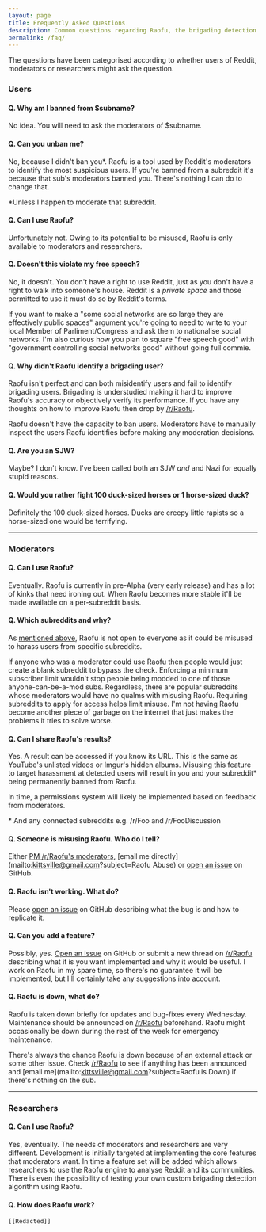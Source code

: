 ```yaml
---
layout: page
title: Frequently Asked Questions
description: Common questions regarding Raofu, the brigading detection tool for Reddit.
permalink: /faq/
---
```


The questions have been categorised according to whether users of Reddit, moderators or researchers might ask the question.

### Users

#### Q. Why am I banned from $subname?

No idea. You will need to ask the moderators of $subname.

#### Q. Can you unban me?

No, because I didn't ban you\*. Raofu is a tool used by Reddit's moderators to identify the most suspicious users. If you're banned from a subreddit it's because that sub's moderators banned you. There's nothing I can do to change that.

\*Unless I happen to moderate that subreddit.

#### Q. Can I use Raofu?

Unfortunately not. Owing to its potential to be misused, Raofu is only available to moderators and researchers.

#### Q. Doesn't this violate my free speech?

No, it doesn't. You don't have a right to use Reddit, just as you don't have a right to walk into someone's house. Reddit is a *private space* and those permitted to use it must do so by Reddit's terms.

If you want to make a "some social networks are so large they are effectively public spaces" argument you're going to need to write to your local Member of Parliment/Congress and ask them to nationalise social networks. I'm also curious how you plan to square "free speech good" with "government controlling social networks good" without going full commie.

#### Q. Why didn't Raofu identify a brigading user?

Raofu isn't perfect and can both misidentify users and fail to identify brigading users. Brigading is understudied making it hard to improve Raofu's accuracy or objectively verify its performance. If you have any thoughts on how to improve Raofu then drop by [/r/Raofu](https://www.reddit.com/r/Raofu/).

Raofu doesn't have the capacity to ban users. Moderators have to manually inspect the users Raofu identifies before making any moderation decisions.

#### Q. Are you an SJW?

Maybe? I don't know. I've been called both an SJW *and* and Nazi for equally stupid reasons.

#### Q. Would you rather fight 100 duck-sized horses or 1 horse-sized duck?

Definitely the 100 duck-sized horses. Ducks are creepy little rapists so a horse-sized one would be terrifying.

---

### Moderators

#### Q. Can I use Raofu?

Eventually. Raofu is currently in pre-Alpha (very early release) and has a lot of kinks that need ironing out. When Raofu becomes more stable it'll be made available on a per-subreddit basis.

#### Q. Which subreddits and why?

As [mentioned above](#q-can-i-use-raofu), Raofu is not open to everyone as it could be misused to harass users from specific subreddits.

If anyone who was a moderator could use Raofu then people would just create a blank subreddit to bypass the check. Enforcing a minimum subscriber limit wouldn't stop people being modded to one of those anyone-can-be-a-mod subs. Regardless, there are popular subreddits whose moderators would have no qualms with misusing Raofu. Requiring subreddits to apply for access helps limit misuse. I'm not having Raofu become another piece of garbage on the internet that just makes the problems it tries to solve worse.

#### Q. Can I share Raofu's results?

Yes. A result can be accessed if you know its URL. This is the same as YouTube's unlisted videos or Imgur's hidden albums. Misusing this feature to target harassment at detected users will result in you and your subreddit\* being permanently banned from Raofu.

In time, a permissions system will likely be implemented based on feedback from moderators.

\* And any connected subreddits e.g. /r/Foo and /r/FooDiscussion

#### Q. Someone is misusing Raofu. Who do I tell?

Either [PM /r/Raofu's moderators](https://www.reddit.com/message/compose?to=/r/Raofu), [email me directly](mailto:kittsville@gmail.com?subject=Raofu Abuse) or [open an issue](https://github.com/kittsville/Raofu/issues/new) on GitHub.

#### Q. Raofu isn't working. What do?

Please [open an issue](https://github.com/kittsville/Raofu/issues/new) on GitHub describing what the bug is and how to replicate it.

#### Q. Can you add a feature?

Possibly, yes. [Open an issue](https://github.com/kittsville/Raofu/issues/new) on GitHub or submit a new thread on [/r/Raofu](https://www.reddit.com/r/Raofu/) describing what it is you want implemented and why it would be useful. I work on Raofu in my spare time, so there's no guarantee it will be implemented, but I'll certainly take any suggestions into account.

#### Q. Raofu is down, what do?

Raofu is taken down briefly for updates and bug-fixes every Wednesday. Maintenance should be announced on [/r/Raofu](https://www.reddit.com/r/Raofu/) beforehand. Raofu might occasionally be down during the rest of the week for emergency maintenance.

There's always the chance Raofu is down because of an external attack or some other issue. Check [/r/Raofu](https://www.reddit.com/r/Raofu/) to see if anything has been announced and [email me](mailto:kittsville@gmail.com?subject=Raofu is Down) if there's nothing on the sub.

---

### Researchers

#### Q. Can I use Raofu?

Yes, eventually. The needs of moderators and researchers are very different. Development is initially targeted at implementing the core features that moderators want. In time a feature set will be added which allows researchers to use the Raofu engine to analyse Reddit and its communities. There is even the possibility of testing your own custom brigading detection algorithm using Raofu.

#### Q. How does Raofu work?

`[[Redacted]]`
